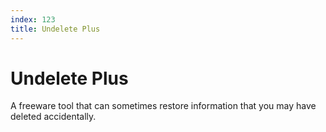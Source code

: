 ```yaml
---
index: 123
title: Undelete Plus
---
```

# Undelete Plus

A freeware tool that can sometimes restore information that you may have deleted accidentally.
